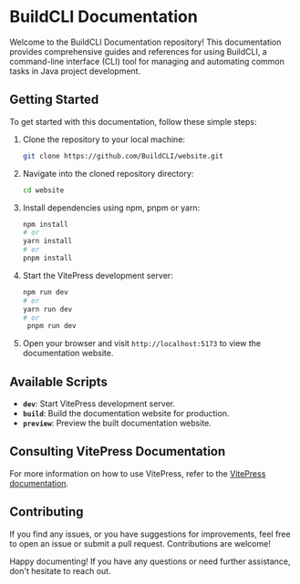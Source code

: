 # BuildCLI Documentation

Welcome to the BuildCLI Documentation repository! This documentation provides comprehensive guides and references for
using BuildCLI, a command-line interface (CLI) tool for managing and automating common tasks in Java project
development.

## Getting Started

To get started with this documentation, follow these simple steps:

1. Clone the repository to your local machine:
   ```bash
   git clone https://github.com/BuildCLI/website.git
   ```

2. Navigate into the cloned repository directory:
   ```bash
   cd website
   ```

3. Install dependencies using npm, pnpm or yarn:
   ```bash
   npm install
   # or
   yarn install
   # or
   pnpm install
   ```

4. Start the VitePress development server:
   ```bash
   npm run dev
   # or
   yarn run dev
   # or
    pnpm run dev
   ```

5. Open your browser and visit `http://localhost:5173` to view the documentation website.

## Available Scripts

- **`dev`**: Start VitePress development server.
- **`build`**: Build the documentation website for production.
- **`preview`**: Preview the built documentation website.

## Consulting VitePress Documentation

For more information on how to use VitePress, refer to the [VitePress documentation](https://vitepress.dev/).

## Contributing

If you find any issues, or you have suggestions for improvements, feel free to open an issue or submit a pull request.
Contributions are welcome!

Happy documenting! If you have any questions or need further assistance, don't hesitate to reach out.